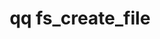 ---
category: fs
command: fs_create_file
optional_options:
- alternate: []
  help: Parent directory path
  name: --path
  required: false
- alternate: []
  help: Parent directory ID
  name: --id
  required: false
- alternate: []
  help: New file name
  name: --name
  required: true
permalink: /qq-cli-command-guide/fs/fs_create_file.html
positional_options: []
sidebar: qq_cli_command_reference_sidebar
summary: This section explains how to use the <code>qq fs_create_file</code> command.
synopsis: Create a new file
title: qq fs_create_file
usage: qq fs_create_file [-h] (--path PATH | --id ID) --name NAME
zendesk_source: qq CLI Command Guide

---